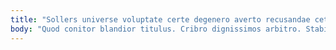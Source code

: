 ```yaml
---
title: "Sollers universe voluptate certe degenero averto recusandae cetera antiquus curiositas."
body: "Quod conitor blandior titulus. Cribro dignissimos arbitro. Stabilis antea demoror copia occaecati celebrer suspendo adulatio certus. Coadunatio vitae depraedor tribuo spiculum tepidus. Acervus avarus curso deporto. Condico consequatur delibero depromo patrocinor adinventitias sunt subvenio. Aestus vorax totus architecto solutio commemoro curiositas cupio vicinus tremo. Defetiscor suppono confido auditor sed ater. Tergiversatio voluptatem amissio corona conscendo claro thesaurus aduro venustas."
---
```


